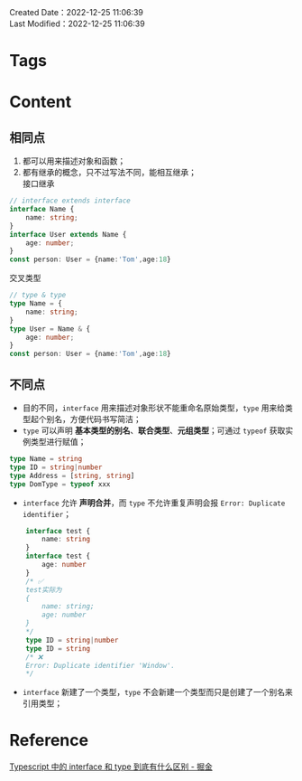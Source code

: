 Created Date：2022-12-25 11:06:39  
Last Modified：2022-12-25 11:06:39

# Tags

# Content

## 相同点

1. 都可以用来描述对象和函数；
2. 都有继承的概念，只不过写法不同，能相互继承；  
接口继承

```ts
// interface extends interface
interface Name {
	name: string;
}
interface User extends Name {
	age: number;
}
const person: User = {name:'Tom',age:18}
```

交叉类型

```ts
// type & type
type Name = {
	name: string;
}
type User = Name & {
	age: number;
}
const person: User = {name:'Tom',age:18}
```

## 不同点

- 目的不同，`interface` 用来描述对象形状不能重命名原始类型，`type` 用来给类型起个别名，方便代码书写简洁；
- `type` 可以声明 **基本类型的别名**、**联合类型**、**元组类型**；可通过 `typeof` 获取实例类型进行赋值；

```ts
type Name = string
type ID = string|number
type Address = [string, string]
type DomType = typeof xxx
```

- `interface` 允许 **声明合并**，而 `type` 不允许重复声明会报 `Error: Duplicate identifier`；

```typescript
	interface test {
		name: string
	}
	interface test {
		age: number 
	} 
	/* ✅ 
	test实际为 
	{
		name: string;
		age: number 
	}
	*/
	type ID = string|number
	type ID = string
	/* ❌
	Error: Duplicate identifier 'Window'.
	*/
```

- `interface` 新建了一个类型，`type` 不会新建一个类型而只是创建了一个别名来引用类型；

# Reference

[Typescript 中的 interface 和 type 到底有什么区别 - 掘金](https://juejin.cn/post/6844903749501059085)
